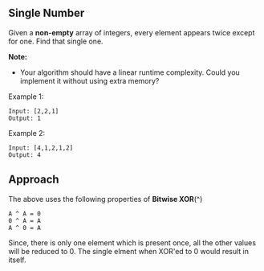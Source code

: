 ## Single Number
Given a **non-empty** array of integers, every element appears twice except for one. Find that single one.

**Note:**

* Your algorithm should have a linear runtime complexity. Could you implement it without using extra memory?

Example 1:
```
Input: [2,2,1]
Output: 1
```
Example 2:
```
Input: [4,1,2,1,2]
Output: 4
```

## Approach

The above uses the following properties of **Bitwise XOR**(^)
```
A ^ A = 0
0 ^ A = A
A ^ 0 = A
```

Since, there is only one element which is present once, all the other values will be reduced to 0. The single elment when XOR'ed to 0 would result in itself.
